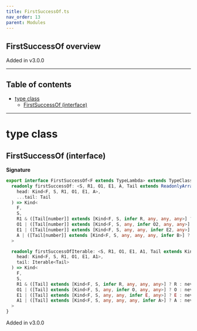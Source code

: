 ```yaml
---
title: FirstSuccessOf.ts
nav_order: 13
parent: Modules
---
```


## FirstSuccessOf overview

Added in v3.0.0

---

<h2 class="text-delta">Table of contents</h2>

- [type class](#type-class)
  - [FirstSuccessOf (interface)](#firstsuccessof-interface)

---

# type class

## FirstSuccessOf (interface)

**Signature**

```ts
export interface FirstSuccessOf<F extends TypeLambda> extends TypeClass<F> {
  readonly firstSuccessOf: <S, R1, O1, E1, A, Tail extends ReadonlyArray<Kind<F, S, any, any, any, any>>>(
    head: Kind<F, S, R1, O1, E1, A>,
    ...tail: Tail
  ) => Kind<
    F,
    S,
    R1 & ([Tail[number]] extends [Kind<F, S, infer R, any, any, any>] ? R : never),
    O1 | ([Tail[number]] extends [Kind<F, S, any, infer O2, any, any>] ? O2 : never),
    E1 | ([Tail[number]] extends [Kind<F, S, any, any, infer E2, any>] ? E2 : never),
    A | ([Tail[number]] extends [Kind<F, S, any, any, any, infer B>] ? B : never)
  >

  readonly firstSuccessOfIterable: <S, R1, O1, E1, A1, Tail extends Kind<F, S, any, any, any, any>>(
    head: Kind<F, S, R1, O1, E1, A1>,
    tail: Iterable<Tail>
  ) => Kind<
    F,
    S,
    R1 & ([Tail] extends [Kind<F, S, infer R, any, any, any>] ? R : never),
    O1 | ([Tail] extends [Kind<F, S, any, infer O, any, any>] ? O : never),
    E1 | ([Tail] extends [Kind<F, S, any, any, infer E, any>] ? E : never),
    A1 | ([Tail] extends [Kind<F, S, any, any, any, infer A>] ? A : never)
  >
}
```

Added in v3.0.0
